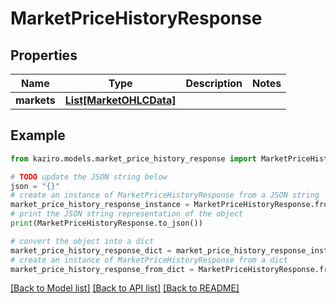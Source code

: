 # MarketPriceHistoryResponse

## Properties

| Name        | Type                                          | Description | Notes |
| ----------- | --------------------------------------------- | ----------- | ----- |
| **markets** | [**List[MarketOHLCData]**](MarketOHLCData.md) |             |

## Example

```python
from kaziro.models.market_price_history_response import MarketPriceHistoryResponse

# TODO update the JSON string below
json = "{}"
# create an instance of MarketPriceHistoryResponse from a JSON string
market_price_history_response_instance = MarketPriceHistoryResponse.from_json(json)
# print the JSON string representation of the object
print(MarketPriceHistoryResponse.to_json())

# convert the object into a dict
market_price_history_response_dict = market_price_history_response_instance.to_dict()
# create an instance of MarketPriceHistoryResponse from a dict
market_price_history_response_from_dict = MarketPriceHistoryResponse.from_dict(market_price_history_response_dict)
```

[[Back to Model list]](../README.md#documentation-for-models) [[Back to API list]](../README.md#documentation-for-api-endpoints) [[Back to README]](../README.md)
